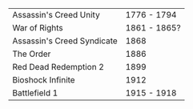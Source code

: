 |||
|---|---|
Assassin's Creed Unity | 1776 - 1794 
War of Rights | 1861 - 1865?
Assassin's Creed Syndicate | 1868 
The Order | 1886 
Red Dead Redemption 2 | 1899
Bioshock Infinite | 1912
Battlefield 1 | 1915 - 1918 

